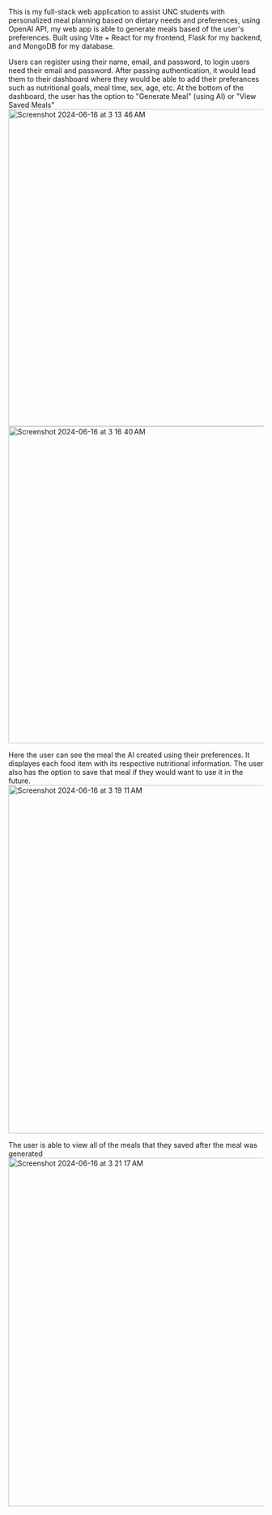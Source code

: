 This is my full-stack web application to assist UNC students with personalized meal planning based on dietary needs and preferences, using OpenAI API, my web app is able to generate meals based of the user's preferences.
Built using Vite + React for my frontend, Flask for my backend, and MongoDB for my database.

Users can register using their name, email, and password, to login users need their email and password. After passing authentication, it would lead them to their dashboard where they would be able to add their preferances such as nutritional goals, meal time, sex, age, etc.
At the bottom of the dashboard, the user has the option to "Generate Meal" (using AI) or "View Saved Meals" 
<img width="626" alt="Screenshot 2024-06-16 at 3 13 46 AM" src="https://github.com/vluis26/ChapelEats/assets/111467809/f96dad08-e6f1-47d7-bca4-b25ea632f95f">
<img width="626" alt="Screenshot 2024-06-16 at 3 16 40 AM" src="https://github.com/vluis26/ChapelEats/assets/111467809/5f583eab-b8d0-4011-9b07-12d6090131d5">

Here the user can see the meal the AI created using their preferences. It displayes each food item with its respective nutritional information. The user also has the option to save that meal if they would want to use it in the future.
<img width="688" alt="Screenshot 2024-06-16 at 3 19 11 AM" src="https://github.com/vluis26/ChapelEats/assets/111467809/07ab7595-ad44-4da8-9c20-137364b7916a">

The user is able to view all of the meals that they saved after the meal was generated
<img width="688" alt="Screenshot 2024-06-16 at 3 21 17 AM" src="https://github.com/vluis26/ChapelEats/assets/111467809/0858b843-f039-4d21-bd47-0097c2eb8950">

